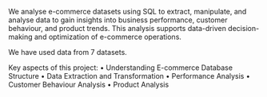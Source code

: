 We analyse e-commerce datasets using SQL to extract, manipulate, and analyse data to gain insights into business performance, customer behaviour, and product trends. This analysis supports data-driven decision-making and optimization of e-commerce operations.

We have used data from 7 datasets.

Key aspects of this project:
•	Understanding E-commerce Database Structure
•	Data Extraction and Transformation
•	Performance Analysis
•	Customer Behaviour Analysis
•	Product Analysis
